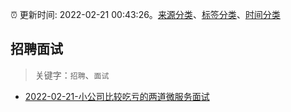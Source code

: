 :alarm_clock: 更新时间: 2022-02-21 00:43:26。[来源分类](../README.md)、[标签分类](../TAGS.md)、[时间分类](../TIMELINE.md)

## 招聘面试


> 关键字：`招聘`、`面试`



- [2022-02-21-小公司比较吃亏的两道微服务面试](https://toutiao.io/k/fszlj7r) 